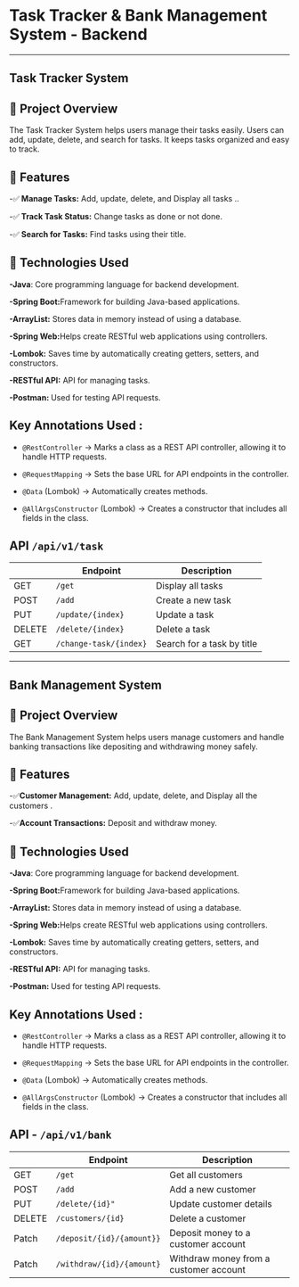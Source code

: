 # Task Tracker & Bank Management System - Backend

---

## Task Tracker System

## 📌 Project Overview

The Task Tracker System helps users manage their tasks easily. Users can add, update, delete, and search for tasks. It keeps tasks organized and easy to track.

## 🚀 Features
<p>-✅<b> Manage Tasks:</b> Add, update, delete, and Display all tasks ..</p>
<p>-✅<b> Track Task Status:</b> Change tasks as done or not done.</p>
<p>-✅<b> Search for Tasks:</b> Find tasks using their title.</p>

## 🔧 Technologies Used
<b>-Java</b>: Core programming language for backend development.

<b>-Spring Boot:</b>Framework for building Java-based applications.

<b>-ArrayList:</b> Stores data in memory instead of using a database.

<b>-Spring Web:</b>Helps create RESTful web applications using controllers.

<b>-Lombok:</b> Saves time by automatically creating getters, setters, and constructors.


<b>-RESTful API:</b> API  for managing tasks.

<b>-Postman: </b>Used for testing API requests.

## Key Annotations Used :

- `@RestController`  → Marks a class as a REST API controller, allowing it to handle HTTP requests.

- `@RequestMapping`  → Sets the base URL for API endpoints in the controller.

- `@Data`  (Lombok) → Automatically creates  methods.

- `@AllArgsConstructor`  (Lombok) → Creates a constructor that includes all fields in the class.

## API  `/api/v1/task` 

|         | Endpoint                  | Description              |
|---------|---------------------------|--------------------------|
| GET     | `/get`                   | Display all tasks      |
| POST    | `/add`                   | Create a new task       |
| PUT     | `/update/{index}`               | Update a task          |
| DELETE  | `/delete/{index}`               | Delete a task          |
| GET     | `/change-task/{index}`   | Search for a task by title |

-----
## Bank Management System

## 📌 Project Overview
The Bank Management System helps users manage customers and handle banking transactions like depositing and withdrawing money safely.

## 🚀 Features
<p>-✅<b>Customer Management:</b>  Add, update, delete, and Display all the customers .</p>
<p>-✅<b>Account Transactions:</b> Deposit and withdraw money.

## 🔧 Technologies Used

<b>-Java</b>: Core programming language for backend development.

<b>-Spring Boot:</b>Framework for building Java-based applications.

<b>-ArrayList:</b> Stores data in memory instead of using a database.

<b>-Spring Web:</b>Helps create RESTful web applications using controllers.

<b>-Lombok:</b> Saves time by automatically creating getters, setters, and constructors.

<b>-RESTful API:</b> API  for managing tasks.

<b>-Postman: </b>Used for testing API requests.


## Key Annotations Used :

- `@RestController`  → Marks a class as a REST API controller, allowing it to handle HTTP requests.

- `@RequestMapping`  → Sets the base URL for API endpoints in the controller.

- `@Data`  (Lombok) → Automatically creates  methods.

- `@AllArgsConstructor`  (Lombok) → Creates a constructor that includes all fields in the class.

## API  - `/api/v1/bank` 

|       | Endpoint                     | Description                          |
|---------|------------------------------|--------------------------------------|
| GET     | `/get`                  | Get all customers                   |
| POST    | `/add`                  | Add a new customer                   |
| PUT     | `/delete/{id}"`              | Update customer details              |
| DELETE  | `/customers/{id}`              | Delete a customer                    |
| Patch    | `/deposit/{id}/{amount}}`      | Deposit money to a customer account  |
| Patch    | `/withdraw/{id}/{amount}`     | Withdraw money from a customer account |



